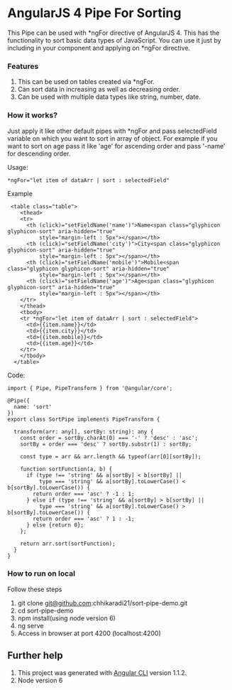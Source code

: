 # AngularJS 4 Pipe For Sorting
This Pipe can be used with *ngFor directive of AngularJS 4. This has the functionality to sort basic data types of JavaScript.
You can use it just by including in your component and applying on *ngFor directive.

### Features
1. This can be used on tables created via *ngFor.
2. Can sort data in increasing as well as decreasing order.
3. Can be used with multiple data types like string, number, date.

### How it works?
Just apply it like other default pipes with *ngFor and pass selectedField variable on which you want to sort in array of object. For example if you want to sort on age pass it like 'age' for ascending order and pass '-name' for descending order.

Usage:
```
*ngFor="let item of dataArr | sort : selectedField"

```
Example
```
 <table class="table">
    <thead>
    <tr>
      <th (click)="setFieldName('name')">Name<span class="glyphicon glyphicon-sort" aria-hidden="true" 
          style="margin-left : 5px"></span></th>
      <th (click)="setFieldName('city')">City<span class="glyphicon glyphicon-sort" aria-hidden="true" 
          style="margin-left : 5px"></span></th>
      <th (click)="setFieldName('mobile')">Mobile<span class="glyphicon glyphicon-sort" aria-hidden="true" 
          style="margin-left : 5px"></span></th>
      <th (click)="setFieldName('age')">Age<span class="glyphicon glyphicon-sort" aria-hidden="true" 
          style="margin-left : 5px"></span></th>
    </tr>
    </thead>
    <tbody>
    <tr *ngFor="let item of dataArr | sort : selectedField">
      <td>{{item.name}}</td>
      <td>{{item.city}}</td>
      <td>{{item.mobile}}</td>
      <td>{{item.age}}</td>
    </tr>
    </tbody>
  </table>
```

Code:
```
import { Pipe, PipeTransform } from '@angular/core';

@Pipe({
  name: 'sort'
})
export class SortPipe implements PipeTransform {

  transform(arr: any[], sortBy: string): any {
    const order = sortBy.charAt(0) === '-' ? 'desc' : 'asc';
    sortBy = order === 'desc' ? sortBy.substr(1) : sortBy;

    const type = arr && arr.length && typeof(arr[0][sortBy]);

    function sortFunction(a, b) {
      if (type !== 'string' && a[sortBy] < b[sortBy] ||
          type === 'string' && a[sortBy].toLowerCase() < b[sortBy].toLowerCase()) {
        return order === 'asc' ? -1 : 1;
      } else if (type !== 'string' && a[sortBy] > b[sortBy] ||
          type === 'string' && a[sortBy].toLowerCase() > b[sortBy].toLowerCase()) {
        return order === 'asc' ? 1 : -1;
      } else {return 0};
    };

    return arr.sort(sortFunction);
  }
}
```

### How to run on local
Follow these steps
1. git clone git@github.com:chhikaradi21/sort-pipe-demo.git
2. cd sort-pipe-demo
3. npm install(using node version 6)
4. ng serve
5. Access in browser at port 4200 (localhost:4200)


## Further help
1. This project was generated with [Angular CLI](https://github.com/angular/angular-cli) version 1.1.2.
2. Node version 6
